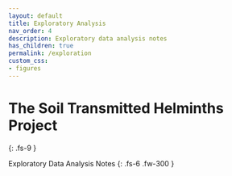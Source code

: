 ```yaml
---
layout: default
title: Exploratory Analysis
nav_order: 4
description: Exploratory data analysis notes
has_children: true
permalink: /exploration
custom_css:
- figures
---
```


# The Soil Transmitted Helminths Project
{: .fs-9 }

Exploratory Data Analysis Notes
{: .fs-6 .fw-300 }

<br>
<br>
<br>
<br>